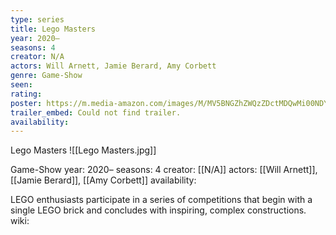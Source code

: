 ```yaml
---
type: series
title: Lego Masters
year: 2020–
seasons: 4
creator: N/A
actors: Will Arnett, Jamie Berard, Amy Corbett
genre: Game-Show
seen:
rating: 
poster: https://m.media-amazon.com/images/M/MV5BNGZhZWQzZDctMDQwMi00NDYxLTg3NWUtZTg4MjczZmQwMGQ5XkEyXkFqcGdeQXVyODk4Nzg5NjE@._V1_SX300.jpg
trailer_embed: Could not find trailer.
availability:
---
```

Lego Masters
![[Lego Masters.jpg]]

Game-Show
year: 2020–
seasons: 4
creator: [[N/A]]
actors: [[Will Arnett]], [[Jamie Berard]], [[Amy Corbett]]
availability:

LEGO enthusiasts participate in a series of competitions that begin with a single LEGO brick and concludes with inspiring, complex constructions.
wiki: 


